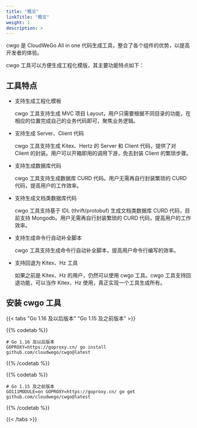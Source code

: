```yaml
---
title: "概览"
linkTitle: "概览"
weight: 1
description: >
---
```


cwgo 是 CloudWeGo All in one 代码生成工具，整合了各个组件的优势，以提高开发者的体验。

cwgo 工具可以方便生成工程化模版，其主要功能特点如下：

## 工具特点

- 支持生成工程化模板

  cwgo 工具支持生成 MVC 项目 Layout，用户只需要根据不同目录的功能，在相应的位置完成自己的业务代码即可，聚焦业务逻辑。

- 支持生成 Server、Client 代码

  cwgo 工具支持生成 Kitex、Hertz 的 Server 和 Client 代码，提供了对 Client 的封装。用户可以开箱即用的调用下游，免去封装 Client 的繁琐步骤。

- 支持生成数据库代码

  cwgo 工具支持生成数据库 CURD 代码。用户无需再自行封装繁琐的 CURD 代码，提高用户的工作效率。

- 支持生成文档类数据库代码

  cwgo 工具支持基于 IDL (thrift/protobuf) 生成文档类数据库 CURD 代码，目前支持 Mongodb。用户无需再自行封装繁琐的 CURD 代码，提高用户的工作效率。

- 支持生成命令行自动补全脚本

  cwgo 工具支持生成命令行自动补全脚本，提高用户命令行编写的效率。

- 支持回退为 Kitex、Hz 工具

  如果之前是 Kitex、Hz 的用户，仍然可以使用 cwgo 工具。cwgo 工具支持回退功能，可以当作 Kitex、Hz 使用，真正实现一个工具生成所有。

## 安装 cwgo 工具

{{< tabs "Go 1.16 及以后版本" "Go 1.15 及之前版本" >}}

{{% codetab %}}

```shell
# Go 1.16 及以后版本
GOPROXY=https://goproxy.cn/ go install github.com/cloudwego/cwgo@latest
```

{{% /codetab %}}

{{% codetab %}}

```shell
# Go 1.15 及之前版本
GO111MODULE=on GOPROXY=https://goproxy.cn/ go get github.com/cloudwego/cwgo@latest
```

{{% /codetab %}}

{{< /tabs >}}
